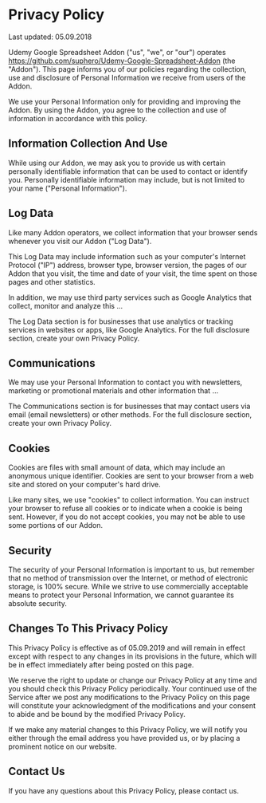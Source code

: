 # Privacy Policy

Last updated: 05.09.2018

Udemy Google Spreadsheet Addon ("us", "we", or "our") operates https://github.com/suphero/Udemy-Google-Spreadsheet-Addon (the "Addon"). This page informs you of our policies regarding the collection, use and disclosure of Personal Information we receive from users of the Addon.

We use your Personal Information only for providing and improving the Addon. By using the Addon, you agree to the collection and use of information in accordance with this policy.

## Information Collection And Use

While using our Addon, we may ask you to provide us with certain personally identifiable information that can be used to contact or identify you. Personally identifiable information may include, but is not limited to your name ("Personal Information").

## Log Data

Like many Addon operators, we collect information that your browser sends whenever you visit our Addon ("Log Data").

This Log Data may include information such as your computer's Internet Protocol ("IP") address, browser type, browser version, the pages of our Addon that you visit, the time and date of your visit, the time spent on those pages and other statistics.

In addition, we may use third party services such as Google Analytics that collect, monitor and analyze this …

The Log Data section is for businesses that use analytics or tracking services in websites or apps, like Google Analytics. For the full disclosure section, create your own Privacy Policy.

## Communications

We may use your Personal Information to contact you with newsletters, marketing or promotional materials and other information that ...

The Communications section is for businesses that may contact users via email (email newsletters) or other methods. For the full disclosure section, create your own Privacy Policy.

## Cookies

Cookies are files with small amount of data, which may include an anonymous unique identifier. Cookies are sent to your browser from a web site and stored on your computer's hard drive.

Like many sites, we use "cookies" to collect information. You can instruct your browser to refuse all cookies or to indicate when a cookie is being sent. However, if you do not accept cookies, you may not be able to use some portions of our Addon.

## Security

The security of your Personal Information is important to us, but remember that no method of transmission over the Internet, or method of electronic storage, is 100% secure. While we strive to use commercially acceptable means to protect your Personal Information, we cannot guarantee its absolute security.

## Changes To This Privacy Policy

This Privacy Policy is effective as of 05.09.2019 and will remain in effect except with respect to any changes in its provisions in the future, which will be in effect immediately after being posted on this page.

We reserve the right to update or change our Privacy Policy at any time and you should check this Privacy Policy periodically. Your continued use of the Service after we post any modifications to the Privacy Policy on this page will constitute your acknowledgment of the modifications and your consent to abide and be bound by the modified Privacy Policy.

If we make any material changes to this Privacy Policy, we will notify you either through the email address you have provided us, or by placing a prominent notice on our website.

## Contact Us

If you have any questions about this Privacy Policy, please contact us.
